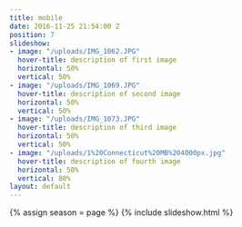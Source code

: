 ```yaml
---
title: mobile
date: 2016-11-25 21:54:00 Z
position: 7
slideshow:
- image: "/uploads/IMG_1062.JPG"
  hover-title: description of first image
  horizontal: 50%
  vertical: 50%
- image: "/uploads/IMG_1069.JPG"
  hover-title: description of second image
  horizontal: 50%
  vertical: 50%
- image: "/uploads/IMG_1073.JPG"
  hover-title: description of third image
  horizontal: 50%
  vertical: 50%
- image: "/uploads/1%20Connecticut%20MB%204000px.jpg"
  hover-title: description of fourth image
  horizontal: 50%
  vertical: 80%
layout: default
---
```


{% assign season = page %}
{% include slideshow.html %}

